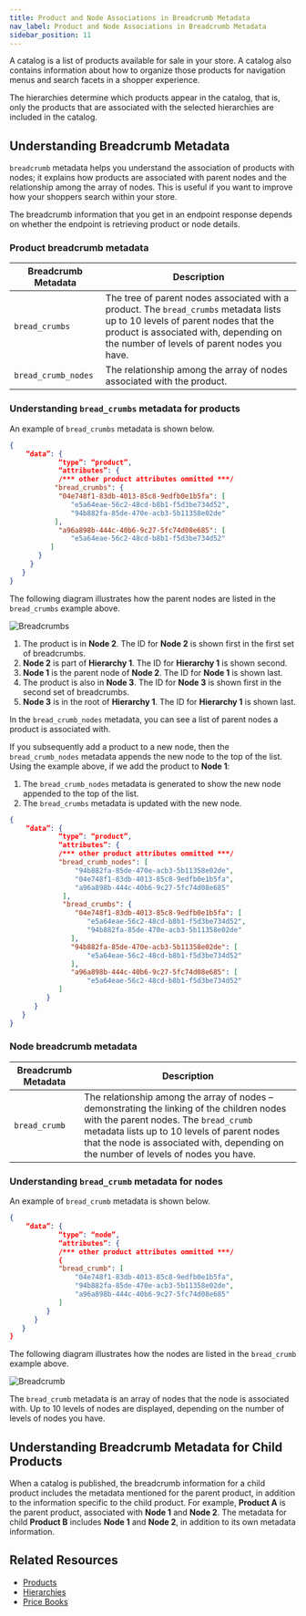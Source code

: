 ```yaml
---
title: Product and Node Associations in Breadcrumb Metadata
nav_label: Product and Node Associations in Breadcrumb Metadata
sidebar_position: 11
---
```


A catalog is a list of products available for sale in your store. A catalog also contains information about how to organize those products for navigation menus and search facets in a shopper experience.

The hierarchies determine which products appear in the catalog, that is, only the products that are associated with the selected hierarchies are included in the catalog.

## Understanding Breadcrumb Metadata

`breadcrumb` metadata helps you understand the association of products with nodes; it explains how products are associated with parent nodes and the relationship among the array of nodes. This is useful if you want to improve how your shoppers search within your store.

The breadcrumb information that you get in an endpoint response depends on whether the endpoint is retrieving product or node details. 

### Product breadcrumb metadata

| Breadcrumb Metadata | Description |
| --- | --- |
| `bread_crumbs` | The tree of parent nodes associated with a product. The `bread_crumbs` metadata lists up to 10 levels of parent nodes that the product is associated with, depending on the number of levels of parent nodes you have. |
| `bread_crumb_nodes` | The relationship among the array of nodes associated with the product. |

### Understanding `bread_crumbs` metadata for products

An example of `bread_crumbs` metadata is shown below.

```json
{
    “data”: {
            “type”: “product”,
            “attributes”: {
            /*** other product attributes ommitted ***/
           "bread_crumbs": {
            "04e748f1-83db-4013-85c8-9edfb0e1b5fa": [
               "e5a64eae-56c2-48cd-b8b1-f5d3be734d52",
               "94b882fa-85de-470e-acb3-5b11358e02de"
           ],
            "a96a898b-444c-40b6-9c27-5fc74d08e685": [
               "e5a64eae-56c2-48cd-b8b1-f5d3be734d52"
          ]
       }
     }
   }
}
```

The following diagram illustrates how the parent nodes are listed in the `bread_crumbs` example above.

![Breadcrumbs](/assets/breadcrumbs.PNG)

1. The product is in **Node 2**. The ID for **Node 2** is shown first in the first set of breadcrumbs.
1. **Node 2** is part of **Hierarchy 1**. The ID for **Hierarchy 1** is shown second.
1. **Node 1** is the parent node of **Node 2**. The ID for **Node 1** is shown last.
1. The product is also in **Node 3**. The ID for **Node 3** is shown first in the second set of breadcrumbs.
1. **Node 3** is in the root of **Hierarchy 1**. The ID for **Hierarchy 1** is shown last.

In the `bread_crumb_nodes` metadata, you can see a list of parent nodes a product is associated with. 

If you subsequently add a product to a new node, then the `bread_crumb_nodes` metadata appends the new node to the top of the list. Using the example above, if we add the product to **Node 1**:

1. The `bread_crumb_nodes` metadata is generated to show the new node appended to the top of the list.
1. The `bread_crumbs` metadata is updated with the new node.

```json
{
    “data”: {
            “type”: “product”,
            “attributes”: {
            /*** other product attributes ommitted ***/
            "bread_crumb_nodes": [
                "94b882fa-85de-470e-acb3-5b11358e02de",
                "04e748f1-83db-4013-85c8-9edfb0e1b5fa",
                "a96a898b-444c-40b6-9c27-5fc74d08e685"
             ],
             "bread_crumbs": {
                "04e748f1-83db-4013-85c8-9edfb0e1b5fa": [
                   "e5a64eae-56c2-48cd-b8b1-f5d3be734d52",
                   "94b882fa-85de-470e-acb3-5b11358e02de"
               ],
               "94b882fa-85de-470e-acb3-5b11358e02de": [
                   "e5a64eae-56c2-48cd-b8b1-f5d3be734d52"
               ],
               "a96a898b-444c-40b6-9c27-5fc74d08e685": [
                   "e5a64eae-56c2-48cd-b8b1-f5d3be734d52"
            ]
         }
      }
   }
}
```

### Node breadcrumb metadata

| Breadcrumb Metadata | Description |
| --- | --- |
| `bread_crumb` | The relationship among the array of nodes – demonstrating the linking of the children nodes with the parent nodes. The `bread_crumb` metadata lists up to 10 levels of parent nodes that the node is associated with, depending on the number of levels of nodes you have. |

### Understanding `bread_crumb` metadata for nodes

An example of `bread_crumb` metadata is shown below.

```json
{
    “data”: {
            “type”: “node”,
            “attributes”: {
            /*** other product attributes ommitted ***/
            {
            "bread_crumb": [
                "04e748f1-83db-4013-85c8-9edfb0e1b5fa",
                "94b882fa-85de-470e-acb3-5b11358e02de",
                "a96a898b-444c-40b6-9c27-5fc74d08e685"
            ]
         }
      }
   }
}
```

The following diagram illustrates how the nodes are listed in the `bread_crumb` example above.

![Breadcrumb](/assets/breadcrumb.PNG)

The `bread_crumb` metadata is an array of nodes that the node is associated with. Up to 10 levels of nodes are displayed, depending on the number of levels of nodes you have.

## Understanding Breadcrumb Metadata for Child Products

When a catalog is published, the breadcrumb information for a child product includes the metadata mentioned for the parent product, in addition to the information specific to the child product. For example, **Product A** is the parent product, associated with **Node 1** and **Node 2**. The metadata for child **Product B** includes **Node 1** and **Node 2**, in addition to its own metadata information.

## Related Resources

- [Products](/docs/pxm/products/pxm-products)
- [Hierarchies](/docs/pxm/hierarchies)
- [Price Books](/docs/pxm/pricebooks/price-books)
